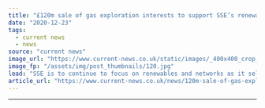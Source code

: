 ```yaml
---
title: "£120m sale of gas exploration interests to support SSE’s renewables and networks businesses"
date: "2020-12-23"
tags: 
  - current news
  - news
source: "current news"
image_url: "https://www.current-news.co.uk/static/images/_400x400_crop_center-center/sse_corporatenews_2018-image-SSE.jpg"
image_fp: "/assets/img/post_thumbnails/120.jpg"
lead: "​SSE is to continue to focus on renewables and networks as it sells all of its interests in its portfolio of gas exploration and production assets."
article_url: "https://www.current-news.co.uk/news/120m-sale-of-gas-exploration-interests-to-support-sses-renewables-and-networks-businesses?utm_source=rss-feeds&utm_medium=rss&utm_campaign=rss"
---
```


---
